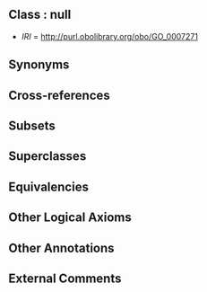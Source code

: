 
## Class : null

 * *IRI* = http://purl.obolibrary.org/obo/GO_0007271

## Synonyms


## Cross-references


## Subsets


## Superclasses


## Equivalencies


## Other Logical Axioms


## Other Annotations


## External Comments

